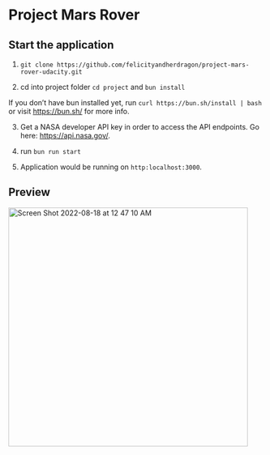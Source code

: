 # Project Mars Rover

## Start the application

1. ```git clone https://github.com/felicityandherdragon/project-mars-rover-udacity.git```

2. cd into project folder ```cd project``` and ```bun install```

If you don’t have bun installed yet, run `curl https://bun.sh/install | bash` or visit https://bun.sh/ for more info.

3. Get a NASA developer API key in order to access the API endpoints. Go here: https://api.nasa.gov/.

4. run ```bun run start```

5. Application would be running on `http:localhost:3000`.

## Preview

<img width="472" alt="Screen Shot 2022-08-18 at 12 47 10 AM" src="https://user-images.githubusercontent.com/17932188/185297544-97f1596e-6c11-4b5a-9ae9-01825945efd6.png">



